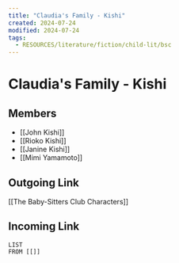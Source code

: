 ```yaml
---
title: "Claudia's Family - Kishi"
created: 2024-07-24
modified: 2024-07-24
tags:
  - RESOURCES/literature/fiction/child-lit/bsc
---
```

# Claudia's Family - Kishi
## Members
- [[John Kishi]]
- [[Rioko Kishi]]
- [[Janine Kishi]]
- [[Mimi Yamamoto]]

## Outgoing Link
[[The Baby-Sitters Club Characters]]
## Incoming Link
```dataview
LIST
FROM [[]]
```
